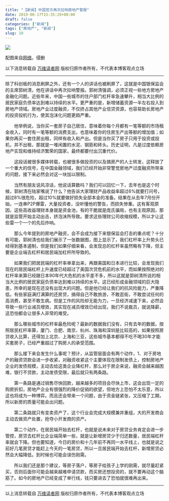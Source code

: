 ```yaml
---
title: "【新闻】中国官方再次拉响房地产警报"
date: 2019-06-17T15:35:29+08:00
draft: false
categories: ["新闻"]
tags: ["房地产", "新闻"]
slug: 10
---
```


![](https://img.dtz9.com/imgs/2019/06/c139170da4e934d3.jpeg)

配图来自[网络](http://www.sohu.com/a/220056322_714642)，侵删

以下消息转载自 [万维读者网](http://news.creaders.net/china/2019/06/16/2102989.html)  版权归原作者所有，不代表本博客观点立场

------

​       除了科创板的消息刷屏之外，还有一个人的讲话也被刷屏了，这就是中国银保监会的主席郭树清，他在讲话中再次拉响警报。郭树清强调，必须正视一些地方房地产金融化问题。近些年来，中国一些城市的住户部门杠杆率急速攀升，相当大比例的居民家庭负债率达到难以持续的水平。更严重的是，新增储蓄资源一半左右投入到房地产领域。房地产业过度融资，不仅挤占其他产业信贷资源，也容易助长房地产的投资投机行为，使其泡沫化问题更趋严重。

　　他举例说，当你买一套房子自己居住，意味着你每个月都有一笔等额的市场租金收入，同时有一笔等额的消费支出，也意味着你的住房生产出等额的增加值；如果你再买一套住房出租，同样有收入和产出。但是当你买了房子只用于投资或投机，并不出租，那就是一堆闲置的水泥、钢筋和砖头。历史证明，凡是过度依赖房地产实现和维持经济繁荣的国家，最终都要付出沉重代价。

　　这段话被很多媒体转载，也被很多做投资的以及搞房产的人士转发，这释放了一个重大的信号，在中国金融领域，我们已经开始非常警觉房地产过度融资所带来的问题，接下来必然会对这一块加以限制。

　　当然有朋友说风凉话，他说话算数吗？我们可以回忆一下，去年也是这个时候，郭树清在陆家嘴说了什么？他告诉大家理财产品收益率超过6%就要打问号，超过8%很危险，超过10%就要做好损失全部本金的准备。结果在从去年7月份开始，一连串P2P爆雷，大量投资者，没听懂他的警告，而损失惨重。这有客观原因，这些高收益理财本身就是资金池，有的干脆就是庞氏骗局，也有主观原因，那就是监管开始主动出击，挤泡沫所导致。要求这些理财公司收缩规模，所以才让这些雷一个一个的先后炸响。

　　那么今年提到的房地产融资，会不会成为接下来银保监会打击的重点呢？十分有可能，郭树清也给我们展示了一张数据图，图上显示了，我们杠杆率上升势头已经得到基本遏制，但是我们如果仔细来看，会发现总的杠杆率虽然略有下降，但主要是企业端去杠杆和居民端加杠杆所导致的。

　　如果我们把居民端的杠杆率单拿出来，再跟美国和日本进行比较，会发现我们现在的居民端杠杆上升速度已经超过了美国次贷危机前的水平，而如果按照绝对的杠杆率来算已经跟日本90年代大危机的水平差不多，所以这就是郭树清所说的相当大比例的居民家庭负债率达到难以持续的水平。这已经形成金融领域的巨大隐患，所幸的是现在还没有出现大的问题。但是他已经让我们的抗风险能力，严重降低。有些家庭满打满算的还房贷，搞得自己不敢旅游，不敢逛街，不敢尝试任何的高消费，甚至不敢生病。但是工作的风险却无能为力，一旦经济减速下来，必然会导致一些行业减员增效，其实现在减员增效已经出现，我们不说裁员，就说降薪，这恐怕都会让很多人非常的难受。

　　那么哪些城市的杠杆率最危险呢？最新的数据我们没有，只有去年的数据，按照居民杠杆率算，厦门、合肥、南京、杭州、珠海和深圳是比较高的，如果按照房贷收入比算，还得加上北京、上海和三亚，这些城市基本都得不吃不喝30年才能买套房子，已经严重超过了购房人的承受范围。

　　那么接下来会发生什么事呢？预计，从监管层面会有两个动作，1、对于房地产的融资贷款会进一步收紧，对融资收紧这个主要体现在限制发债上，控制房地产企业的发债规模，主动去给这类企业降杠杆，那么对于房企来说，融资会越来越困难，银行不贷款，主动发债受限，最后就只有两条路。

　　第一条路是通过销售尽快回款，越来越多的项目会尽快上市，这会出现一定的购房折扣，房地产企业有很强烈的降价促销的欲望，但地方上恐怕不太乐意，所以这也将成为一种博弈。而且还会带来一个问题，由于资金链紧张，又压缩了工期，所以新房的质量可能会出问题。

　　第二条路就只有变卖资产了，这个行业会完成大规模兼并重组，大的开发商会主动去做资产处置，抢夺小开发商的资产。

　　第二个动作，在居民端开始去杠杆，也就是说未来对于房贷业务肯定会进一步管控，房贷去杠杆比企业端简单一些，就是让新增房贷少于归还数量，居民端杠杆率就会下降。但也要知道，今日的房价和十几年前不再同一水平线上，也就是说之前好几笔房贷才能赶上今天的一笔房贷，所以一旦居民端开始去杠杆，新增房贷必然会大幅降低。到时候也可能会误伤刚需。

　　所以我们还是那个建议，等房子落户，等房子给孩子上学的刚需，就尽量赶紧买，否则后面你可能会越来越难申请贷款，而买房还想投资的，就不要再动这个脑筋了。如今的房地产已经变成了单行线，钱只要进去了恐怕就很难再出来。

------

以上消息转载自 [万维读者网](http://news.creaders.net/china/2019/06/16/2102989.html)  版权归原作者所有，不代表本博客观点立场